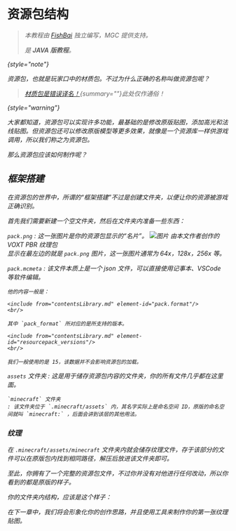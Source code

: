 # 资源包结构

<var name="topic" value="资源包编写的实际教程"/>
<var name="goal" value="仅想对资源包有大致的了解"/>
<var name="target_name" value=""/>
<var name="target_topic" value="resourcepackBasic.md"/>
<var name="target_description" value=""/>
<include from="contentsLibrary.md" element-id="h_note_readingTips"/>

> 本教程由 [FishBai](https://github.com/yubaibaifish) 独立编写，MGC 提供支持。
> 
> 是 **JAVA 版教程**。
> 
{style="note"}

资源包，也就是玩家口中的材质包。不过为什么正确的名称叫做资源包呢？

> [材质包是错误译名！](resourcepackBasic.md){summary=""}此处仅作通俗！
>
{style="warning"}

大家都知道，资源包可以实现许多功能，最基础的是修改原版贴图，添加高光和法线贴图。但资源包还可以修改原版模型等更多效果，就像是一个资源库一样供游戏调用，所以我们称之为资源包。

_那么资源包应该如何制作呢？_

## 框架搭建

在资源包的世界中，所谓的“框架搭建”不过是创建文件夹，以便让你的资源被游戏正确识别。

首先我们需要新建一个空文件夹，然后在文件夹内准备一些东西：

`pack.png`
: 这一张图片是你的资源包显示的“名片”。
![图片](1-1.jpg)
*由本文作者创作的 VOXT PBR 纹理包*<br/>
显示在最左边的就是 `pack.png` 图片，这一张图片通常为 64x，128x，256x 等。

`pack.mcmeta`
: 该文件本质上是一个 json 文件，可以直接使用记事本、VSCode 等软件编辑。

    他的内容一般是：
    
    <include from="contentsLibrary.md" element-id="pack.format"/>
    <br/>

    其中 `pack_format` 所对应的是所支持的版本。
    
    <include from="contentsLibrary.md" element-id="resourcepack_versions"/>
    <br/>

    我们一般使用的是 15，该数据并不会影响资源包的加载。

`assets` 文件夹
: 这是用于储存资源包内容的文件夹，你的所有文件几乎都在这里面。

    `minecraft` 文件夹
    : 该文件夹位于 `.minecraft/assets` 内，其名字实际上是命名空间 ID，原版的命名空间就叫 `minecraft:` ，后面会讲到该层的其他用法。

### 纹理

在 `.minecraft/assets/minecraft` 文件夹内就会储存纹理文件，存于该部分的文件可以在原版包内找到相同路径，解压后放进该文件夹即可。

至此，你拥有了一个完整的资源包文件，不过你并没有对他进行任何改动，所以你看到的都是原版的样子。

你的文件夹内结构，应该是这个样子：

<include from="contentsLibrary.md" element-id="resourcepack_structure_dev"/>

在下一章中，我们将会形象化你的创作思路，并且使用工具来制作你的第一张纹理贴图。
